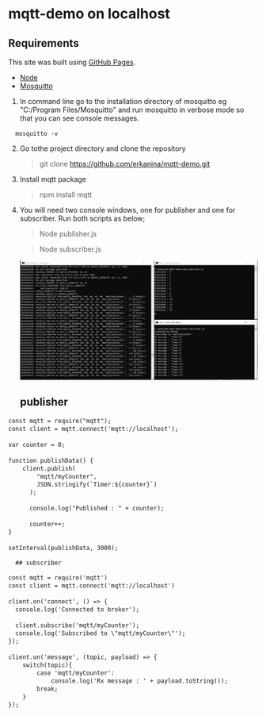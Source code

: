# mqtt-demo on localhost

## Requirements

This site was built using [GitHub Pages](https://pages.github.com/).

- [Node](https://nodejs.org/en/download/)
- [Mosquitto](http://www.steves-internet-guide.com/install-mosquitto-broker/)

1. In command line go to the installation directory of mosquitto eg "C:/Program Files/Mosquitto" and run mosquitto in verbose mode so that you can see console messages.

```
  mosquitto -v
```

2. Go tothe project directory and clone the repository

   > git clone https://github.com/erkanina/mqtt-demo.git

3. Install mqtt package

   > npm install mqtt

4. You will need two console windows, one for publisher and one for subscriber. Run both scripts as below;

   > Node publisher.js

   > Node subscriber.js

   ![Screenshot](screenshot.jpg)

   ## publisher

```
const mqtt = require("mqtt");
const client = mqtt.connect('mqtt://localhost');

var counter = 0;

function publishData() {
    client.publish(
        "mqtt/myCounter",
        JSON.stringify(`Timer:${counter}`)
      );

      console.log("Published : " + counter);

      counter++;
}

setInterval(publishData, 3000);
```

      ## subscriber

```
const mqtt = require('mqtt')
const client = mqtt.connect('mqtt://localhost')

client.on('connect', () => {
  console.log('Connected to broker');

  client.subscribe('mqtt/myCounter');
  console.log('Subscribed to \"mqtt/myCounter\"');
});

client.on('message', (topic, payload) => {
    switch(topic){
        case 'mqtt/myCounter':
            console.log('Rx message : ' + payload.toString());
        break;
    }
});
```
